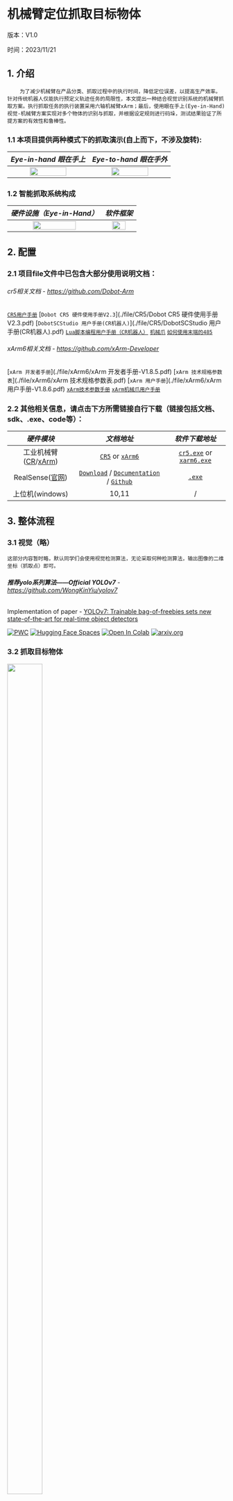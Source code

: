 # 机械臂定位抓取目标物体
版本：V1.0

时间：2023/11/21

## 1. 介绍

```
    为了减少机械臂在产品分类、抓取过程中的执行时间，降低定位误差，以提高生产效率。针对传统机器人仅能执行预定义轨迹任务的局限性，本文提出一种结合视觉识别系统的机械臂抓取方案。执行抓取任务的执行装置采用六轴机械臂xArm；最后，使用眼在手上(Eye-in-Hand)视觉-机械臂方案实现对多个物体的识别与抓取，并根据设定规则进行码垛，测试结果验证了所提方案的有效性和鲁棒性。
```

### 1.1 本项目提供两种模式下的抓取演示(自上而下，不涉及旋转):

 |          <font size="3">***Eye-in-hand  眼在手上***</font>          |          <font size="3">***Eye-to-hand  眼在手外***</font>          | 
 |:---------------------------------------------------------------:|:---------------------------------------------------------------:| 
 | <img src="./figure/eye_in_hand.png" height="70%"  width="70%"/> | <img src="./figure/eye_to_hand.png" height="70%"  width="70%"/> | 

### 1.2 智能抓取系统构成

 |        <font size="3">***硬件设施（Eye-in-Hand）***</font>         |               <font size="3">***软件框架***</font>               | 
 |:------------------------------------------------------------:|:------------------------------------------------------------:| 
| <img src="./figure/hardware.png" height="70%"  width="70%"/> | <img src="./figure/software.png" height="70%"  width="70%"/> |


## 2. 配置

### 2.1 项目file文件中已包含大部分使用说明文档：

###### cr5相关文档 - https://github.com/Dobot-Arm
[`CR5用户手册`](./file/CR5/CR5用户手册.pdf)
[`Dobot CR5 硬件使用手册V2.3`](./file/CR5/Dobot CR5 硬件使用手册V2.3.pdf)
[`DobotSCStudio 用户手册(CR机器人)`](./file/CR5/DobotSCStudio 用户手册(CR机器人).pdf)
[`Lua脚本编程用户手册（CR机器人）`](./file/CR5/Lua脚本编程用户手册（CR机器人）.pdf)
[`机械爪`](./file/CR5/机械爪.pdf)
[`如何使用末端的485`](./file/CR5/如何使用末端的485.pdf)

###### xArm6相关文档 - https://github.com/xArm-Developer
[`xArm 开发者手册`](./file/xArm6/xArm 开发者手册-V1.8.5.pdf)
[`xArm 技术规格参数表`](./file/xArm6/xArm 技术规格参数表.pdf)
[`xArm 用户手册`](./file/xArm6/xArm 用户手册-V1.8.6.pdf)
[`xArm技术参数手册`](./file/xArm6/xArm技术参数手册.pdf)
[`xArm机械爪用户手册`](./file/xArm6/xArm机械爪用户手册-V1.6.1.pdf)

### 2.2 其他相关信息，请点击下方所需链接自行下载（链接包括文档、sdk、.exe、code等）：

 |                     <font size="3">***硬件模块***</font>                     |                                  <font size="3">***文档地址***</font>                                   |                  <font size="3">***软件下载地址***</font>                  | 
 |:------------------------------------------------------------------:|:---------------------------------------------------------------------------------------------------:|:--------------------------------------------------------------:| 
 | 工业机械臂([CR](https://dobot.cn/)/[xArm](https://www.cn.ufactory.cc/)) |                           [<u>`CR5`</u>][CR5] or [<u>`xArm6`</u>][xArm6]                            | [<u>`cr5.exe`</u>][cr5_exe] or [<u>`xarm6.exe`</u>][xarm6_exe] | 
 |          RealSense([官网](https://www.intelrealsense.com/))          | [<u>`Download`</u>][Download] / [<u>`Documentation`</u>][Documentation] / [<u>`Github`</u>][Github] |                 [<u>`.exe`</u>][realsense_exe]                 | 
 |                            上位机(windows)                            |                                                10,11                                                |                               /                                | 

[cr5_exe]:https://download.dobot.cc/dobotscstudio/DobotSCStudio-windows-offline-installer-2.3.1_stable.exe

[xarm6_exe]:https://208053ea-ca3f-436b-a37a-9a40911a8e3a.filesusr.com/archives/896670_0ab554489e3541839a64def8f5d0b87c.zip?dn=UfactoryStudio-client-x64-1.0.1.zip

[realsense_exe]:https://github.com/IntelRealSense/librealsense/releases/download/v2.49.0/Depth.Quality.Tool.exe

[CR5]:https://dobot.cn/products/cr-series/cr5.html

[xArm6]:https://www.cn.ufactory.cc/xarm-download

[Download]: https://github.com/IntelRealSense/librealsense/releases/latest

[Documentation]:https://dev.intelrealsense.com/docs?_ga=2.179379684.1979369618.1700469929-2136942285.1700469929

[Github]:https://github.com/IntelRealSense/librealsense


## 3. 整体流程

### 3.1 视觉（略）
```
这部分内容暂时略，默认同学们会使用视觉检测算法，无论采取何种检测算法，输出图像的二维坐标（抓取点）即可。
```

###### ***推荐yolo系列算法——Official YOLOv7*** - https://github.com/WongKinYiu/yolov7

Implementation of paper - [YOLOv7: Trainable bag-of-freebies sets new state-of-the-art for real-time object detectors](https://arxiv.org/abs/2207.02696)

[![PWC](https://img.shields.io/endpoint.svg?url=https://paperswithcode.com/badge/yolov7-trainable-bag-of-freebies-sets-new/real-time-object-detection-on-coco)](https://paperswithcode.com/sota/real-time-object-detection-on-coco?p=yolov7-trainable-bag-of-freebies-sets-new)
[![Hugging Face Spaces](https://img.shields.io/badge/%F0%9F%A4%97%20Hugging%20Face-Spaces-blue)](https://huggingface.co/spaces/akhaliq/yolov7)
<a href="https://colab.research.google.com/gist/AlexeyAB/b769f5795e65fdab80086f6cb7940dae/yolov7detection.ipynb"><img src="https://colab.research.google.com/assets/colab-badge.svg" alt="Open In Colab"></a>
[![arxiv.org](http://img.shields.io/badge/cs.CV-arXiv%3A2207.02696-B31B1B.svg)](https://arxiv.org/abs/2207.02696)

### 3.2 抓取目标物体
<img src="./figure/robot_arm.png" height="70%"  width="40%"/> 

```
这部分内容可参考相关博客和论文，这里做大致的流程讲解（Eye_in_hand）
```
<br/>

#### 3.2.1 说明
- 总的来说，机械臂定位抓取目标物体，其实就是将获取的二维图像的抓取坐标点位(x,y)转化成机器人空间中的(x,y,z)三维坐标，我们通常将整个过程称为 <font color="#FF9912">**坐标变换**</font>。
- 首先，明确机器人空间中存在的四个坐标系：<font color="#FF9912">**base-机器人的基坐标系、tool / gripper-机器人末端工具坐标系、cam-相机坐标系、cal / target-标定板坐标系**</font>。
- 而 <font color="#FF9912">**坐标变换**</font> 就是利用上述四个坐标系进行 <font color="#FF9912">**刚性位姿变换**</font>，获取坐标系之间的 <font color="#FF9912">***相对位姿（位置和姿态）矩阵 T***</font>。
<div align="center">
    <a href="./">
        <img src="./figure/cal.png" height="60%" width="60%"/>
    </a>
</div>

- 其次，空间中存在**已知的**相对位姿矩阵和**未知的**相对位姿矩阵，需要利用到特定的方法获取： <font color="#FF9912">**手眼标定、相机标定**</font> 等。


**手眼标定** - See [opencv - calibrateHandEye()](https://docs.opencv.org/4.4.0/d9/d0c/group__calib3d.html#ga3207604e4b1a1758aa66acb6ed5aa65d)函数部分.
```
联立AX=XB矩阵方程，求解未知量矩阵X，X在不同模式下：
（Eye_in_hand）：即相机固定在机器人末端，求解cam与tool的相对位姿矩阵X。
（Eye_to_hand）：即相机固定在机器人外部，求解cam与base的相对位姿矩阵X。
```
<div align="center">
    <a href="./">
        <img src="./figure/AX=XB.png" height="60%" width="60%"/>
    </a>
</div>

**相机标定** - See [opencv Camera Calibration and 3D Reconstruction - Detailed Description](https://docs.opencv.org/4.4.0/d9/d0c/group__calib3d.html#gad10a5ef12ee3499a0774c7904a801b99) 模块描述部分.
```
为获取相机的内参矩阵、畸变矩阵、外参矩阵。
```
 |   <font size="3">***标定方法***</font>   |<font size="3">***优点***</font>| <font size="3">***缺点***</font> |      <font size="3">***常用方法***</font>      |  
 |:------------------------------------:|:----------------------------:|:------------------------------:|:------------------------------------------:| 
 | <font color="#FF9912">传统相机标定法</font> |       可使用于任意的相机模型、 精度高       |           需要标定物、算法复杂           | Tsai两步法、<font color="#FF9912">张氏标定法</font> | 
 |              主动视觉相机标定法               |       不需要标定物、算法简单、鲁棒性高       |            成本高、设备昂贵            |               主动系统控制相机做特定运动                | 
 |                相机自标定法                |          灵活性强、可在线标定          |            精度低、鲁棒性差            |             分层逐步标定、基于Kruppa方程              | 

<font size="2">*表中黄色字体所选的方法为我们所采用的方法，其他方法请自行查阅。</font>

<br/>

#### 3.2.2 大致流程（Eye_in_hand）：
1. 相机标定：获取相机的`内参矩阵`、`相机畸变矩阵`和`外部参数`
2. 与`步骤1`同步进行，获取相机标定过程中记录`机器人末端工具坐标系相对于机器人基坐标系`的变换矩阵
3. 求解公式`AX=XB`，其中X在Eye_in_hand中为`机器人末端工具坐标系相对于相机坐标系`的变换矩阵，在Eye_to_hand中为`标定板坐标系相对于相机坐标系`的变换矩阵，具体按所求参数决定
4. 结合机器人刚性变换公式，求解出`目标物体坐标系相对于机器人基坐标系`的变换矩阵，控制机器人末端坐标系与之坐标重合，实现自上而下的定位抓取

<br/>

#### 3.2.3 具体操作（Eye_in_hand）：
<div align="center">
    <a href="./">
        <img src="./figure/hand_eye.png" height="50%" width="50%"/>
    </a>
</div>

- a static calibration pattern is used to estimate the transformation between the target frame and the camera frame
1. 打印A4纸大小的标定纸张（标定板可以直接从opencv官网下载：[标定板](https://docs.opencv.org/2.4/_downloads/pattern.png)）
<div align="center">
    <a href="./">
        <img src="./figure/bd0.png" height="20%" width="20%"/>
    </a>
</div>
2. 打印完成后，测量实际打印出的网格边长（注意单位）。将打印纸贴附在硬纸板上（粘贴的尽可能平整）。
<div align="center">
    <a href="./">
        <img src="./figure/bd1.png" height="20%" width="20%"/>
    </a>
</div>

<br/>

- the robot gripper is moved in order to acquire several poses
- for each pose, the homogeneous transformation between the gripper frame and the robot base frame is recorded using for instance the robot kinematics
1. 固定好相机，连接相机，使用realsense api获取的相机内参矩阵和畸变系数（默认为0，realsense相机没有畸变）。
2. 改变机器人末端位姿，拍摄不同角度下的标定板并记录不同角度下机械臂末端工具坐标系的位姿矩阵。
3. 重复第2个步骤14-20次左右。
4. 完成上述流程，共获取N对 工具坐标系tool / gripper2base 以及对应的 标定板图片，注意一一对应的命名。
<div align="center">
    <a href="./">
        <img src="./figure/bd2.png" height="30%" width="30%"/>
        <img src="./figure/bd3.png" height="30%" width="30%"/>
    </a>
</div>

<br/>

- for each pose, the homogeneous transformation between the calibration target frame and the camera frame is recorded using for instance a pose estimation method (PnP) from 2D-3D point correspondences
1. 利用opencv内置的solvePnP()函数，获取N个 cal / target2cam矩阵。

<br/>

- The Hand-Eye calibration procedure returns the following homogeneous transformation
1. 利用opencv内置的calibrateHandEye()函数，求解AX=XB。

<br/>

- Kinematic transformation pose matrix of rigid body motion of robot
1. 位姿变换求解 目标物体坐标系相对于机器人基座系 <mark>obj2base = tool2base * cam2tool * cam *obj</mark>
2. 控制机器人的api函数运动到指定位置，实时抓取动作。

<br/>

Note:
- A minimum of 2 motions with non parallel rotation axes are necessary to determine the hand-eye transformation. So at least 3 different poses are required, but it is strongly recommended to use many more poses.
1. 确定手眼变换至少需要2个非平行旋转轴的运动。因此，至少需要3个不同的姿势，但强烈建议使用更多的姿势。

<br/>

#### 3.2.4 相关算子：
上述具体操作中还包含其他算子，包括标定版角点检测，亚像素角点细化，手动设定三维坐标等参数，需要同学们自己去查看相应算子，see [OpenCV](https://docs.opencv.org/4.4.0/index.html)。
- convertPointsToHomogeneous(): 非齐次坐标转换齐次坐标
- convertPointsFromHomogeneous(): 齐次坐标转换非齐次坐标
- findChessboardCorners(): 检测标定板角点
- find4QuadCornerSubpix(): 亚像素角点细化
- findCirclesGrid(): 寻找圆形标定板角点
- drawChessboardCorners(): 绘制检测到的角点
- calibrateCamera(): 从校准图案的多个视角中找出摄像机内部和外部参数（内置solvePnP()）
- initUndistortRectifyMap(): 计算矫正图像需要的映射矩阵
- remap(): 去掉原始图像中的畸变
- undistort(): 对原始图像进行矫正
- projectPoints(): 用于计算世界坐标系的三位点投影到像素坐标系中的二维坐标
- solvePnP(): 计算世界坐标系到相机坐标系的旋转向量和平移向量
- solvePnPRansac(): 同上并引入Ransac算法消除含有较大误差的数据
- Rodrigues(): 实现旋转向量和旋转矩阵的相互转换
- stereCalibrate(): 双目视觉标定

## 4. 结语
<font face="楷体" size=3><strong>
对于机械臂定位抓取目标物体，涉及到视觉，相机，机械臂方面的知识
<br/>
视觉的相关知识，简单的demo就使用传统视觉算法，对抓取物体有要求的可使用深度学习目标检测算法
<br/>
相机的相关知识，请查看博客和官网文档自行学习
<br/>
机械臂的相关知识，可翻阅书籍 机器人学基础 中空间描述坐标变换，运动学，轨迹规划等章节
<br/>
项目中的代码只是提供一个大致的逻辑框架，同学们需要自行查漏补缺，写出适合自己的代码
<br/>
整个过程中的每一步操作都会对最后抓取结果的精确度造成不同程度的影响，理想结果是 在消除定长误差下保持x,y,z轴±1mm的误差
<br/>
对结果造成影响的可能：工具坐标系的标定，SolvePnP算子的解AX=XB的方法等
<br/>
尽可能保证每一步计算的三维空间坐标逼近真实值，可利用类似于重投影误差算子进行验算，matlab工具箱验算等
<br/>
当实现对指定目标物体进行自上而下的抓取后，可拓展更多自由度的抓取...
</font><strong>
